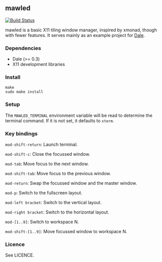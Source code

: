 ## mawled

[![Build Status](https://github.com/tomhrr/mawled/workflows/build/badge.svg?branch=master)](https://github.com/tomhrr/mawled/actions)

mawled is a basic X11 tiling window manager, inspired by xmonad,
though with fewer features.  It serves mainly as an example project
for [Dale](https://github.com/tomhrr/dale).

### Dependencies

  * Dale (>= 0.3)
  * X11 development libraries

### Install

    make
    sudo make install

### Setup

The `MAWLED_TERMINAL` environment variable will be read to determine
the terminal command.  If it is not set, it defaults to `xterm`.

### Key bindings

`mod-shift-return`: Launch terminal.

`mod-shift-c`: Close the focussed window.

`mod-tab`: Move focus to the next window.

`mod-shift-tab`: Move focus to the previous window.

`mod-return`: Swap the focussed window and the master window.

`mod-p`: Switch to the fullscreen layout.

`mod-left bracket`: Switch to the vertical layout.

`mod-right bracket`: Switch to the horizontal layout.

`mod-[1..9]`: Switch to workspace N.

`mod-shift-[1..9]`: Move focussed window to workspace N.

### Licence

See LICENCE.

